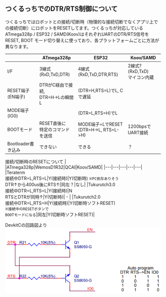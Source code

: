## つくるっちでのDTR/RTS制御について
つくるっちではロボットとの接続/切断時（物理的な接続切断でなくアプリ上での接続切断）にロボットをRESETしてます。つくるっちが対応しているATmega328p / ESP32 / SAMD(Koov)はそれぞれUARTのDTR/RTS信号をRESET, BOOT モード切り替えに使っており、各プラットフォームごとに方法が異なります。

| |ATmega328p|ESP32|Koov/SAMD|
|---|---|---|---|
|I/F|3線式 (RxD,TxD,DTR)|4線式 (RxD,TxD,DTR,RTS)|2線式? (RxD,TxD)<br />マイコン内蔵|
|RESET端子(EN端子)|DTRがC経由で接続,<br />DTR=H->Lの瞬間L|(DTR=H,RTS=L)でL, Cで遅延| |
|MODE端子(IO0)| |(DTR=L,RTS=H)でL| |
|BOOTモード|RESET直後に<br />特定のコマンドを送信|MODE端子=LでRESET<br />(DTR=H->L, RTS=L->H)|1200bpsでUART接続|
|Bootloader書き込み|できない|できる|？|

接続/切断時のRESETについて
| |ATmega328p|WemosD1R32|QCAI|Koov/SAMD|
|---|---|---|---|---|
|Teraterm<br />接続中DTR=L,RTS=L|Y(接続時)|Y(切断時) `※PC依存ありそう`<br />DTR↑から400us後にRTS↑|同左？|なし|
|Tukurutch3.0<br />接続中DTR=L,RTS=L|Y(接続時)|N<br />RTSとDTRが同時↑|Y(切断時)| - |
|Tukurutch2.0<br />接続中DTR=L,RTS=H|Y(接続時)|Y(切断時ソフトRESET)<br />`※接続中のRESETボタンで`<br />`BOOTモードになる`|同左|Y(切断時ソフトRESET)|

DevkitCの回路図より  
![image8](images/image8.png)  
